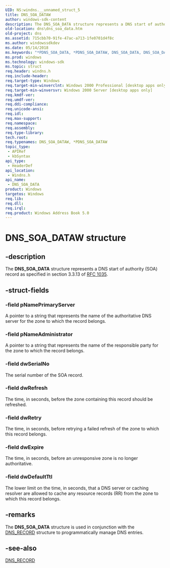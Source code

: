 ```yaml
---
UID: NS:windns.__unnamed_struct_5
title: DNS_SOA_DATAW
author: windows-sdk-content
description: The DNS_SOA_DATA structure represents a DNS start of authority (SOA) record as specified in section 3.3.13 of RFC 1035.
old-location: dns\dns_soa_data.htm
old-project: dns
ms.assetid: 715cbb70-91fe-47ac-a713-1fe0701d4f8c
ms.author: windowssdkdev
ms.date: 05/14/2018
ms.keywords: "*PDNS_SOA_DATA, *PDNS_SOA_DATAW, DNS_SOA_DATA, DNS_SOA_DATA structure [DNS], DNS_SOA_DATAW, PDNS_SOA_DATA, PDNS_SOA_DATA structure pointer [DNS], _dns_dns_soa_data, dns.dns_soa_data, windns/DNS_SOA_DATA, windns/PDNS_SOA_DATA"
ms.prod: windows
ms.technology: windows-sdk
ms.topic: struct
req.header: windns.h
req.include-header: 
req.target-type: Windows
req.target-min-winverclnt: Windows 2000 Professional [desktop apps only]
req.target-min-winversvr: Windows 2000 Server [desktop apps only]
req.kmdf-ver: 
req.umdf-ver: 
req.ddi-compliance: 
req.unicode-ansi: 
req.idl: 
req.max-support: 
req.namespace: 
req.assembly: 
req.type-library: 
tech.root: 
req.typenames: DNS_SOA_DATAW, *PDNS_SOA_DATAW
topic_type:
 - APIRef
 - kbSyntax
api_type:
 - HeaderDef
api_location:
 - Windns.h
api_name:
 - DNS_SOA_DATA
product: Windows
targetos: Windows
req.lib: 
req.dll: 
req.irql: 
req.product: Windows Address Book 5.0
---
```


# DNS_SOA_DATAW structure


## -description


The 
<b>DNS_SOA_DATA</b> structure represents a DNS start of authority (SOA) record as specified in section 3.3.13 of <a href="http://go.microsoft.com/fwlink/p/?linkid=90264">RFC 1035</a>.


## -struct-fields




### -field pNamePrimaryServer

A pointer to a string that represents the name of the authoritative DNS server for the zone to which the record belongs.


### -field pNameAdministrator

A pointer to a string that represents the name of the responsible party for the zone to which the record belongs.


### -field dwSerialNo

The serial number of the SOA record.


### -field dwRefresh

The time, in seconds, before the zone containing this record should be refreshed.


### -field dwRetry

The time, in seconds, before retrying a failed refresh of the zone to which this record belongs.


### -field dwExpire

The time, in seconds, before an unresponsive zone is no longer authoritative.


### -field dwDefaultTtl

The lower limit on the time, in seconds, that a DNS server or caching resolver are allowed to cache any resource records (RR) from the zone to which this record belongs.


## -remarks



The 
<b>DNS_SOA_DATA</b> structure is used in conjunction with the 
<a href="https://msdn.microsoft.com/ab7b96a5-346f-4e01-bb2a-885f44764590">DNS_RECORD</a> structure to programmatically manage DNS entries.




## -see-also




<a href="https://msdn.microsoft.com/ab7b96a5-346f-4e01-bb2a-885f44764590">DNS_RECORD</a>
 

 

